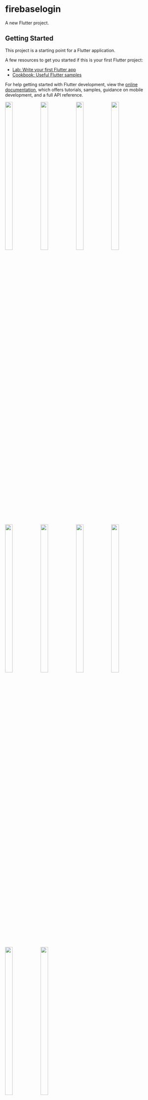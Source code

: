 # firebaselogin

A new Flutter project.

## Getting Started

This project is a starting point for a Flutter application.

A few resources to get you started if this is your first Flutter project:

- [Lab: Write your first Flutter app](https://docs.flutter.dev/get-started/codelab)
- [Cookbook: Useful Flutter samples](https://docs.flutter.dev/cookbook)

For help getting started with Flutter development, view the
[online documentation](https://docs.flutter.dev/), which offers tutorials,
samples, guidance on mobile development, and a full API reference.


<p>
<img src="https://github.com/raiyaniansh/shopping_admin/assets/114207841/1ca79417-4695-4ba5-be20-a56e1dfb6e1f" width=22% height=35%>
<img src="https://github.com/raiyaniansh/shopping_admin/assets/114207841/3437f9e3-5054-466d-9923-623299bd5831" width=22% height=35%>
<img src="https://github.com/raiyaniansh/shopping_admin/assets/114207841/324703fa-11bd-419e-ae6e-0e9b8aa4bb65" width=22% height=35%>
<img src="https://github.com/raiyaniansh/shopping_admin/assets/114207841/74a91494-8b9c-4aba-95b6-9cfd19e90ecf" width=22% height=35%>
<img src="https://github.com/raiyaniansh/shopping_admin/assets/114207841/8041daf6-60db-4b9d-852b-1899711521b2" width=22% height=35%>
<img src="https://github.com/raiyaniansh/shopping_admin/assets/114207841/1d910b53-dbb9-4d9b-aa2a-e0f16871dbc0" width=22% height=35%>
<img src="https://github.com/raiyaniansh/shopping_admin/assets/114207841/39afc410-5677-4524-81a3-0890e1760cdd" width=22% height=35%>
<img src="https://github.com/raiyaniansh/shopping_admin/assets/114207841/c06c234e-4dd4-4005-ad5c-44e2d34030b2" width=22% height=35%>
<img src="https://github.com/raiyaniansh/shopping_admin/assets/114207841/56c8187e-bc95-437a-8ec7-cee5d96fe2e6" width=22% height=35%>
<img src="https://github.com/raiyaniansh/shopping_admin/assets/114207841/b9ef461f-61e5-424b-ad81-34ea53c825cd" width=22% height=35%>
</p>
